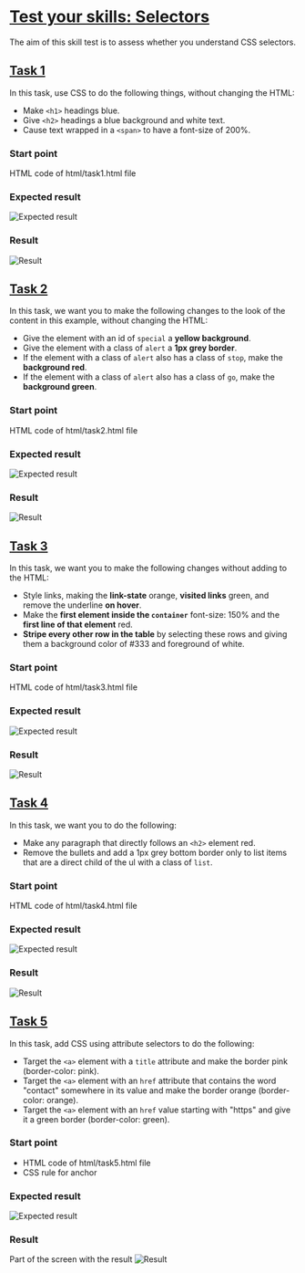 # [Test your skills: Selectors](https://developer.mozilla.org/en-US/docs/Learn/CSS/Building_blocks/Selectors/Selectors_Tasks)

The aim of this skill test is to assess whether you understand CSS selectors.

## [Task 1](https://developer.mozilla.org/en-US/docs/Learn/CSS/Building_blocks/Selectors/Selectors_Tasks#task_1)

In this task, use CSS to do the following things, without changing the HTML:

+ Make `<h1>` headings blue.
+ Give `<h2>` headings a blue background and white text.
+ Cause text wrapped in a `<span>` to have a font-size of 200%.

### Start point

HTML code of html/task1.html file

### Expected result

![Expected result](./screenshots/task1.jpg)

### Result

![Result](./screenshots/task1_result.png)

## [Task 2](https://developer.mozilla.org/en-US/docs/Learn/CSS/Building_blocks/Selectors/Selectors_Tasks#task2)

In this task, we want you to make the following changes to the look of the content in this example, without changing the HTML:

+ Give the element with an id of `special` a __yellow background__.
+ Give the element with a class of `alert` a __1px grey border__.
+ If the element with a class of `alert` also has a class of `stop`, make the __background red__.
+ If the element with a class of `alert` also has a class of `go`, make the __background green__.

### Start point

HTML code of html/task2.html file

### Expected result

![Expected result](./screenshots/task2.jpg)

### Result

![Result](./screenshots/task2_result.png)

## [Task 3](https://developer.mozilla.org/en-US/docs/Learn/CSS/Building_blocks/Selectors/Selectors_Tasks#task3)

In this task, we want you to make the following changes without adding to the HTML:

+ Style links, making the __link-state__ orange, __visited links__ green, and remove the underline __on hover__.
+ Make the __first element inside the `container`__ font-size: 150% and the __first line of that element__ red.
+ __Stripe every other row in the table__ by selecting these rows and giving them a background color of #333 and foreground of white.

### Start point

HTML code of html/task3.html file

### Expected result

![Expected result](./screenshots/task3.jpg)

### Result

![Result](./screenshots/task3_result.png)

## [Task 4](https://developer.mozilla.org/en-US/docs/Learn/CSS/Building_blocks/Selectors/Selectors_Tasks#task4)

In this task, we want you to do the following:

+ Make any paragraph that directly follows an `<h2>` element red.
+ Remove the bullets and add a 1px grey bottom border only to list items that are a direct child of the ul with a class of `list`.

### Start point

HTML code of html/task4.html file

### Expected result

![Expected result](./screenshots/task4.jpg)

### Result

![Result](./screenshots/task4_result.png)

## [Task 5](https://developer.mozilla.org/en-US/docs/Learn/CSS/Building_blocks/Selectors/Selectors_Tasks#task5)

In this task, add CSS using attribute selectors to do the following:

+ Target the `<a>` element with a `title` attribute and make the border pink (border-color: pink).
+ Target the `<a>` element with an `href` attribute that contains the word "contact" somewhere in its value and make the border orange (border-color: orange).
+ Target the `<a>` element with an `href` value starting with "https" and give it a green border (border-color: green).

### Start point

+ HTML code of html/task5.html file
+ CSS rule for anchor

### Expected result

![Expected result](./screenshots/task5.png)

### Result

Part of the screen with the result
![Result](./screenshots/task5_result.png)
